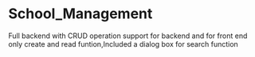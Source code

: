# School_Management
Full backend with CRUD operation support for backend and for front end only create and read funtion,Included a dialog box for search function 
